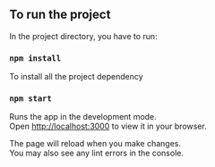 ## To run the project

In the project directory, you have to run:

### `npm install`

To install all the project dependency

### `npm start`

Runs the app in the development mode.\
Open [http://localhost:3000](http://localhost:3000) to view it in your browser.

The page will reload when you make changes.\
You may also see any lint errors in the console.
